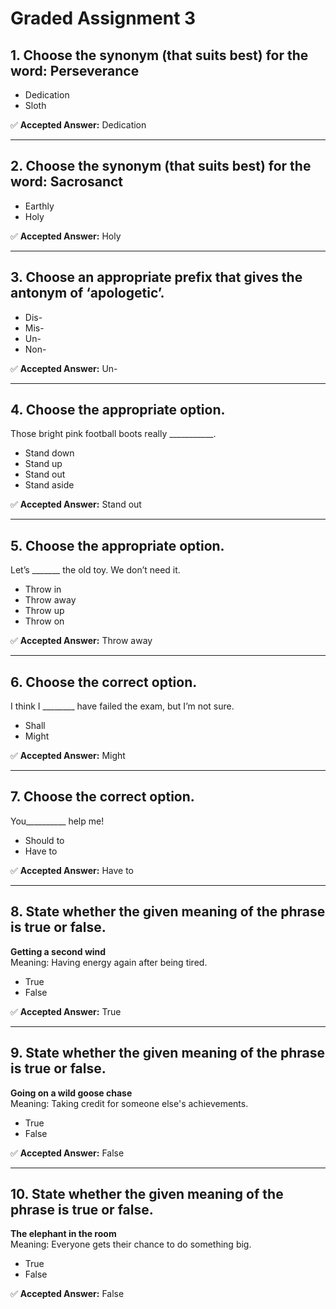 # Graded Assignment 3

## 1. Choose the synonym (that suits best) for the word: **Perseverance**

- Dedication
- Sloth

✅ **Accepted Answer:** Dedication

---

## 2. Choose the synonym (that suits best) for the word: **Sacrosanct**

- Earthly
- Holy

✅ **Accepted Answer:** Holy

---

## 3. Choose an appropriate prefix that gives the antonym of **‘apologetic’**.

- Dis-
- Mis-
- Un-
- Non-

✅ **Accepted Answer:** Un-

---

## 4. Choose the appropriate option.  
Those bright pink football boots really ___________.

- Stand down
- Stand up
- Stand out
- Stand aside

✅ **Accepted Answer:** Stand out

---

## 5. Choose the appropriate option.  
Let’s _______ the old toy. We don’t need it.

- Throw in
- Throw away
- Throw up
- Throw on

✅ **Accepted Answer:** Throw away

---

## 6. Choose the correct option.  
I think I ________ have failed the exam, but I’m not sure.

- Shall
- Might

✅ **Accepted Answer:** Might

---

## 7. Choose the correct option.  
You__________ help me!

- Should to
- Have to

✅ **Accepted Answer:** Have to

---

## 8. State whether the given meaning of the phrase is true or false.  
**Getting a second wind**  
Meaning: Having energy again after being tired.

- True
- False

✅ **Accepted Answer:** True

---

## 9. State whether the given meaning of the phrase is true or false.  
**Going on a wild goose chase**  
Meaning: Taking credit for someone else's achievements.

- True
- False

✅ **Accepted Answer:** False

---

## 10. State whether the given meaning of the phrase is true or false.  
**The elephant in the room**  
Meaning: Everyone gets their chance to do something big.

- True
- False

✅ **Accepted Answer:** False
